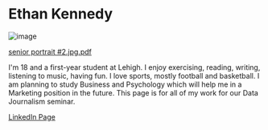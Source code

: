# Ethan Kennedy 

![image](https://user-images.githubusercontent.com/71404233/93617279-c519a880-f9a3-11ea-87ba-ecd81794f3d8.jpeg)

[senior portrait #2.jpg.pdf](https://github.com/EthanK11/EthanK11.github.io/files/5246569/senior.portrait.2.jpg.pdf)

I'm 18 and a first-year student at Lehigh. I enjoy exercising, reading, writing, listening to music, having fun. I love sports, mostly football and basketball. I am planning to study Business and Psychology which will help me in a Marketing position in the future. This page is for all of my work for our Data Journalism seminar. 


[LinkedIn Page](https://www.linkedin.com/in/ethan-kennedy-1b65741b2/)
